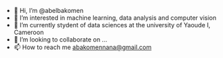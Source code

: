 - 👋 Hi, I’m @abelbakomen
- 👀 I’m interested in machine learning, data analysis and computer vision 
- 🌱 I’m currently stydent of data sciences at the university of Yaoude I, Cameroon
- 💞️ I’m looking to collaborate on ...
- 📫 How to reach me abakomennana@gmail.com

<!---
abelbakomen/abelbakomen is a ✨ special ✨ repository because its `README.md` (this file) appears on your GitHub profile.
You can click the Preview link to take a look at your changes.
--->
